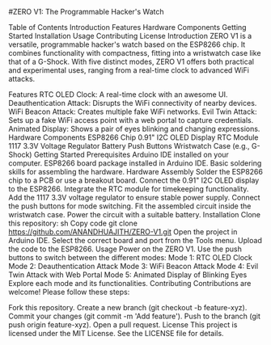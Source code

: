 #ZERO V1: The Programmable Hacker's Watch
 

Table of Contents
Introduction
Features
Hardware Components
Getting Started
Installation
Usage
Contributing
License
Introduction
ZERO V1 is a versatile, programmable hacker's watch based on the ESP8266 chip. It combines functionality with compactness, fitting into a wristwatch case like that of a G-Shock. With five distinct modes, ZERO V1 offers both practical and experimental uses, ranging from a real-time clock to advanced WiFi attacks.

Features
RTC OLED Clock: A real-time clock with an awesome UI.
Deauthentication Attack: Disrupts the WiFi connectivity of nearby devices.
WiFi Beacon Attack: Creates multiple fake WiFi networks.
Evil Twin Attack: Sets up a fake WiFi access point with a web portal to capture credentials.
Animated Display: Shows a pair of eyes blinking and changing expressions.
Hardware Components
ESP8266 Chip
0.91" I2C OLED Display
RTC Module
1117 3.3V Voltage Regulator
Battery
Push Buttons
Wristwatch Case (e.g., G-Shock)
Getting Started
Prerequisites
Arduino IDE installed on your computer.
ESP8266 board package installed in Arduino IDE.
Basic soldering skills for assembling the hardware.
Hardware Assembly
Solder the ESP8266 chip to a PCB or use a breakout board.
Connect the 0.91" I2C OLED display to the ESP8266.
Integrate the RTC module for timekeeping functionality.
Add the 1117 3.3V voltage regulator to ensure stable power supply.
Connect the push buttons for mode switching.
Fit the assembled circuit inside the wristwatch case.
Power the circuit with a suitable battery.
Installation
Clone this repository:
sh
Copy code
git clone https://github.com/ANANDHUAJITH/ZERO-V1.git
Open the project in Arduino IDE.
Select the correct board and port from the Tools menu.
Upload the code to the ESP8266.
Usage
Power on the ZERO V1.
Use the push buttons to switch between the different modes:
Mode 1: RTC OLED Clock
Mode 2: Deauthentication Attack
Mode 3: WiFi Beacon Attack
Mode 4: Evil Twin Attack with Web Portal
Mode 5: Animated Display of Blinking Eyes
Explore each mode and its functionalities.
Contributing
Contributions are welcome! Please follow these steps:

Fork this repository.
Create a new branch (git checkout -b feature-xyz).
Commit your changes (git commit -m 'Add feature').
Push to the branch (git push origin feature-xyz).
Open a pull request.
License
This project is licensed under the MIT License. See the LICENSE file for details.
